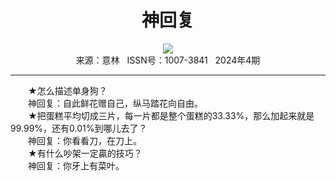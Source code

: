 # <center>神回复</center> 

<div align=center><img src="http://fslib.vip.qikan.cn/img.ashx?key=%d7%f7%d5%df%a3%ba"></div> 

<center>来源：意林   ISSN号：1007-3841   2024年4期</center> 


* * *


　　★怎么描述单身狗？  
　　神回复：自此鲜花赠自己，纵马踏花向自由。  
　　★把蛋糕平均切成三片，每一片都是整个蛋糕的33.33%，那么加起来就是99.99%，还有0.01%到哪儿去了？  
　　神回复：你看看刀，在刀上。  
　　★有什么吵架一定贏的技巧？  
　　神回复：你牙上有菜叶。